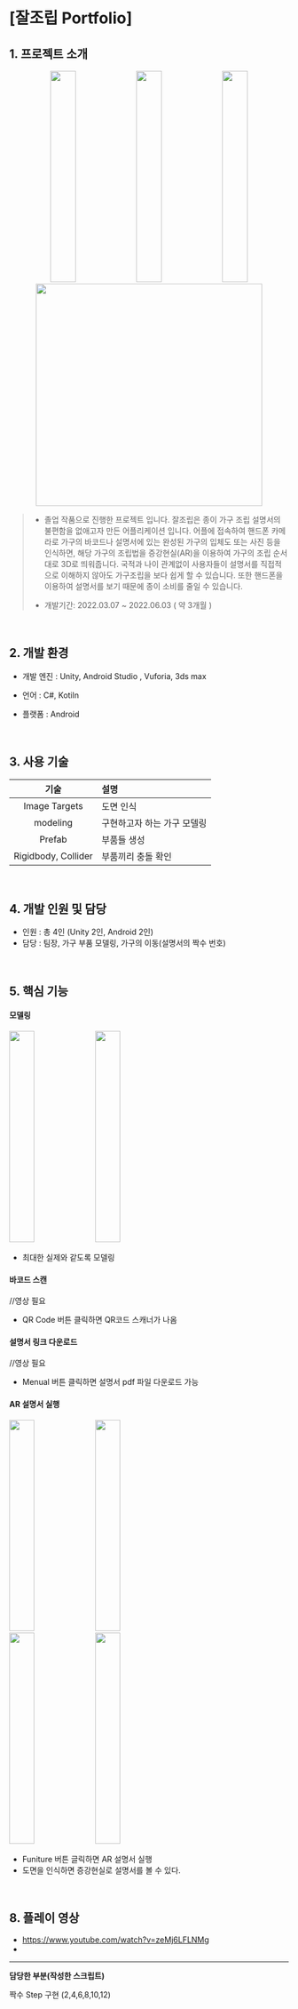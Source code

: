 
# [잘조립 Portfolio]


## 1. 프로젝트 소개

<div align="center">

  <img src="https://github.com/user-attachments/assets/7d42f6f3-676e-4d22-ac5c-99d1500a22bf" width="30%" height="380"/>
  <img src="https://github.com/user-attachments/assets/fc94570a-0fa1-4358-9d1d-70d4189d9f81" width="30%" height="380"/>
  <img src="https://github.com/user-attachments/assets/bcf4ec01-1e57-49a9-8721-ad32e5d6c390" width="30%" height="380"/>
  <img src="https://github.com/user-attachments/assets/8431a7ea-f83d-4e6a-b029-e651fd9fe05d" width="90%" height="400"/>


</div>

> + 졸업 작품으로 진행한 프로젝트 입니다. 잘조립은 종이 가구 조립 설명서의 불편함을 없애고자 만든 어플리케이션 입니다. 
> 어플에 접속하여 핸드폰 카메라로 가구의 바코드나 설명서에 있는 완성된 가구의 입체도 또는 사진 등을 인식하면, 해당 가구의 조립법을 증강현실(AR)을 이용하여 가구의 조립 순서대로 3D로 띄워줍니다. 
> 국적과 나이 관계없이 사용자들이 설명서를 직접적으로 이해하지 않아도 가구조립을 보다 쉽게 할 수 있습니다. 또한 핸드폰을 이용하여 설명서를 보기 때문에 종이 소비를 줄일 수 있습니다. 
> 
> + 개발기간: 2022.03.07 ~ 2022.06.03 ( 약 3개월 )


<br>

## 2. 개발 환경

+ 개발 엔진 : Unity, Android Studio , Vuforia, 3ds max

+ 언어 : C#, Kotiln

+ 플랫폼 : Android


<br>

## 3. 사용 기술
| 기술 | 설명 |
|:---:|:---|
| Image Targets | 도면 인식 |
| modeling | 구현하고자 하는 가구 모델링 |
| Prefab | 부품들 생성 |
| Rigidbody, Collider | 부품끼리 충돌 확인 |

<br>

## 4. 개발 인원 및 담당

+ 인원 : 총 4인 (Unity 2인, Android 2인)
+ 담당 : 팀장, 가구 부품 모델링, 가구의 이동(설명서의 짝수 번호)

<br>

## 5. 핵심 기능


#### 모델링
<div align="left">

  <img src="https://github.com/user-attachments/assets/56041ca8-61bb-47a4-af47-b767978143c9" width="30%" height="380"/>
  <img src="https://github.com/user-attachments/assets/0d85af17-681d-40ac-ad4e-53704b76ab70" width="30%" height="380"/>

</div>

+ 최대한 실제와 같도록 모델링

#### 바코드 스캔
 //영상 필요

+ QR Code 버튼 클릭하면 QR코드 스캐너가 나옴 


#### 설명서 링크 다운로드
<div align="left">

  //영상 필요

</div>

+ Menual 버튼 클릭하면 설명서 pdf 파일 다운로드 가능


#### AR 설명서 실행
<div align="left">

  <img src="https://github.com/user-attachments/assets/35ade444-bde5-4033-82dc-646a1d8b232e" width="30%" height="380"/>
  <img src="https://github.com/user-attachments/assets/36fedaba-9c35-40b8-9448-b71c5c2692ac" width="30%" height="380"/>

</div>
<div align="left">

  <img src="https://github.com/user-attachments/assets/d831e98f-870f-46f6-a72f-cd86649d45ee" width="30%" height="380"/>
  <img src="https://github.com/user-attachments/assets/ac53342f-41f9-4071-a2ea-998ef8264cf8" width="30%" height="380"/>

</div>

+ Funiture 버튼 글릭하면 AR 설명서 실행
+ 도면을 인식하면 증강현실로 설명서를 볼 수 있다.


<br>



## 8. 플레이 영상
+ https://www.youtube.com/watch?v=zeMj6LFLNMg
+ 

---

**담당한 부분(작성한 스크립트)**

짝수 Step 구현 (2,4,6,8,10,12)
